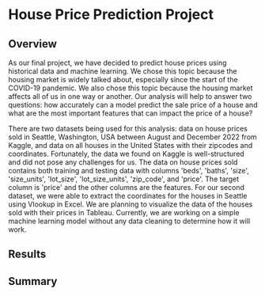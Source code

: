 # House Price Prediction Project
## Overview
As our final project, we have decided to predict house prices using historical data and machine learning. We chose this topic because the housing market is widely talked about, especially since the start of the COVID-19 pandemic. We also chose this topic because the housing market affects all of us in one way or another. Our analysis will help to answer two questions: how accurately can a model predict the sale price of a house and what are the most important features that can impact the price of a house? 

There are two datasets being used for this analysis: data on house prices sold in Seattle, Washington, USA between August and December 2022 from Kaggle, and data on all houses in the United States with their zipcodes and coordinates. Fortunately, the data we found on Kaggle is well-structured and did not pose any challenges for us. The data on house prices sold contains both training and testing data with columns 'beds', 'baths', 'size', 'size_units', 'lot_size', 'lot_size_units', 'zip_code', and 'price'. The target column is 'price' and the other columns are the features. For our second dataset, we were able to extract the coordinates for the houses in Seattle using Vlookup in Excel. We are planning to visualize the data of the houses sold with their prices in Tableau. Currently, we are working on a simple machine learning model without any data cleaning to determine how it will work. 


## Results


## Summary 
